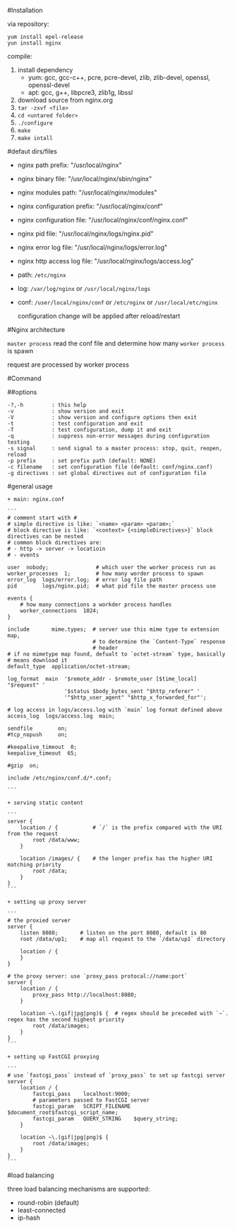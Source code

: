 #Installation

via repository:

    yum install epel-release
    yun install nginx

compile:

1. install dependency
    - yum: gcc, gcc-c++, pcre, pcre-devel, zlib, zlib-devel, openssl, openssl-devel
    - apt: gcc, g++, libpcre3, zlib1g, libssl
2. download source from nginx.org
3. `tar -zxvf <file>`
4. `cd <untared folder>`
5. `./configure`
6. `make`
7. `make intall`



#defaut dirs/files

- nginx path prefix: "/usr/local/nginx"
- nginx binary file: "/usr/local/nginx/sbin/nginx"
- nginx modules path: "/usr/local/nginx/modules"
- nginx configuration prefix: "/usr/local/nginx/conf"
- nginx configuration file: "/usr/local/nginx/conf/nginx.conf"
- nginx pid file: "/usr/local/nginx/logs/nginx.pid"
- nginx error log file: "/usr/local/nginx/logs/error.log"
- nginx http access log file: "/usr/local/nginx/logs/access.log"
- path: `/etc/nginx`
- log: `/var/log/nginx` or `/usr/local/nginx/logs`
- conf: `/user/local/nginx/conf` or `/etc/nginx` or `/usr/local/etc/nginx`

    configuration change will be applied after reload/restart
    
#Nginx architecture

`master process` read the conf file and determine how many `worker process` is spawn

request are processed by worker process

#Command

##options
```
-?,-h         : this help
-v            : show version and exit
-V            : show version and configure options then exit
-t            : test configuration and exit
-T            : test configuration, dump it and exit
-q            : suppress non-error messages during configuration testing
-s signal     : send signal to a master process: stop, quit, reopen, reload
-p prefix     : set prefix path (default: NONE)
-c filename   : set configuration file (default: conf/nginx.conf)
-g directives : set global directives out of configuration file
```
    
#general usage

    + main: nginx.conf

    ```
    # comment start with #
    # simple directive is like: `<name> <param> <param>;`
    # block directive is like: `<context> {<simpleDirectives>}` block directives can be nested
    # common block directives are:
    # - http -> server -> locatioin
    # - events
    
    user  nobody;               # which user the worker process run as 
    worker_processes  1;        # how many worder process to spawn
    error_log  logs/error.log;  # error log file path
    pid        logs/nginx.pid;  # what pid file the master process use

    events {
        # how many connections a workder process handles
        worker_connections  1024;
    }

    include       mime.types;  # server use this mime type to extension map,
                               # to determine the `Content-Type` response
                               # header
    # if no mimetype map found, defualt to `octet-stream` type, basically 
    # means download it
    default_type  application/octet-stream;

    log_format  main  '$remote_addr - $remote_user [$time_local] "$request" '
                      '$status $body_bytes_sent "$http_referer" '
                      '"$http_user_agent" "$http_x_forwarded_for"';

    # log access in logs/access.log with `main` log format defined above
    access_log  logs/access.log  main;

    sendfile        on;
    #tcp_nopush     on;

    #keepalive_timeout  0;
    keepalive_timeout  65;

    #gzip  on;

    include /etc/nginx/conf.d/*.conf;

    ```
    
    + serving static content
    
    ```
    server {
        location / {           # `/` is the prefix compared with the URI from the request
            root /data/www;
        }
        
        location /images/ {    # the longer prefix has the higher URI matching priority
            root /data;
        }
    }
    ```
    
    + setting up proxy server
    
    ```
    # the proxied server
    server {              
        listen 8080;       # listen on the port 8080, default is 80
        root /data/up1;    # map all request to the `/data/up1` directory
        
        location / {       
        }
    }
    
    # the proxy server: use `proxy_pass protocal://name:port`
    server {
        location / {
            proxy_pass http://localhost:8080;
        }
        
        location ~\.(gif|jpg|png)$ {  # regex should be preceded with `~`. regex has the second highest priority
            root /data/images;
        }
    }
    ```
    
    + setting up FastCGI proxying
    
    ```
    # use `fastcgi_pass` instead of `proxy_pass` to set up fastcgi server
    server {
        location / {
            fastcgi_pass    localhost:9000;
            # parameters passed to FastCGI server
            fastcgi_param   SCRIPT_FILENAME $document_root$fastcgi_script_name;
            fastcgi_param   QUERY_STRING    $query_string;
        }
        
        location ~\.(gif|jpg|png)$ {
            root /data/images;
        }
    }
    ```

#load balancing

three load balancing mechanisms are supported:

- round-robin (default)
- least-connected
- ip-hash





